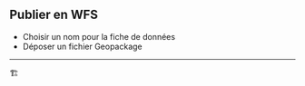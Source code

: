 ## Publier en WFS

* Choisir un nom pour la fiche de données
* Déposer un fichier Geopackage

------

🏗️